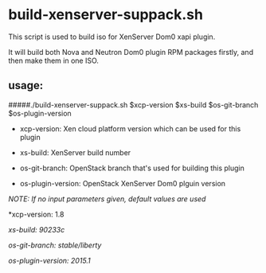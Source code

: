 # build-xenserver-suppack.sh

This script is used to build iso for XenServer Dom0 xapi plugin.

It will build both Nova and Neutron Dom0 plugin RPM packages firstly,
and then make them in one ISO.


## usage:

#####./build-xenserver-suppack.sh $xcp-version $xs-build $os-git-branch $os-plugin-version

* xcp-version: Xen cloud platform version which can be used for this plugin

* xs-build: XenServer build number

* os-git-branch: OpenStack branch that's used for building this plugin

* os-plugin-version: OpenStack XenServer Dom0 plguin version



*NOTE: If no input parameters given, default values are used*

*xcp-version: 1.8

*xs-build: 90233c*

*os-git-branch: stable/liberty*

*os-plugin-version: 2015.1*


